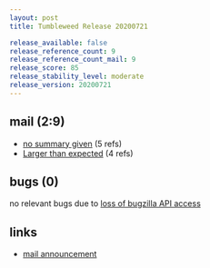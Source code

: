 ```yaml
---
layout: post
title: Tumbleweed Release 20200721

release_available: false
release_reference_count: 9
release_reference_count_mail: 9
release_score: 85
release_stability_level: moderate
release_version: 20200721
---
```


## mail (2:9)

- [no summary given](https://github.com/boombatower/tumbleweed-review/issues/10) (5 refs)
- [Larger than expected](https://lists.opensuse.org/opensuse-factory/2020-07/msg00394.html) (4 refs)

## bugs (0)

<!--more-->

no relevant bugs due to [loss of bugzilla API access](https://bugzilla.opensuse.org/show_bug.cgi?id=1157722)



## links

- [mail announcement](https://github.com/boombatower/tumbleweed-review/issues/10)
